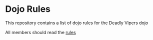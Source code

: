 Dojo Rules
==========

This repository contains a list of dojo rules for the Deadly Vipers dojo

All members should read the [rules](https://github.com/deadlyvipers)
